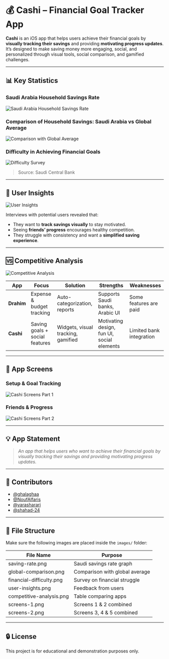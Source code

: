 # 💰 Cashi – Financial Goal Tracker App

**Cashi** is an iOS app that helps users achieve their financial goals by **visually tracking their savings** and providing **motivating progress updates**. It’s designed to make saving money more engaging, social, and personalized through visual tools, social comparison, and gamified challenges.

---

## 📊 Key Statistics

### Saudi Arabia Household Savings Rate
![Saudi Arabia Household Savings Rate](images/saving-rate.png)

### Comparison of Household Savings: Saudi Arabia vs Global Average
![Comparison with Global Average](images/global-comparison.png)

### Difficulty in Achieving Financial Goals
![Difficulty Survey](images/financial-difficulty.png)

> Source: Saudi Central Bank

---

## 🧠 User Insights

![User Insights](images/user-insights.png)

Interviews with potential users revealed that:
- They want to **track savings visually** to stay motivated.
- Seeing **friends’ progress** encourages healthy competition.
- They struggle with consistency and want a **simplified saving experience**.

---

## 🆚 Competitive Analysis

![Competitive Analysis](images/competitive-analysis.png)

| App        | Focus                          | Solution                             | Strengths                                  | Weaknesses                      |
|------------|--------------------------------|--------------------------------------|--------------------------------------------|---------------------------------|
| **Drahim** | Expense & budget tracking       | Auto-categorization, reports         | Supports Saudi banks, Arabic UI            | Some features are paid          |
| **Cashi**  | Saving goals + social features  | Widgets, visual tracking, gamified   | Motivating design, fun UI, social elements | Limited bank integration        |

---

## 📱 App Screens

### Setup & Goal Tracking

![Cashi Screens Part 1](images/screens-1.png)

### Friends & Progress

![Cashi Screens Part 2](images/screens-2.png)

---

## 💡 App Statement

> *An app that helps users who want to achieve their financial goals by visually tracking their savings and providing motivating progress updates.*

---

## 👥 Contributors

- [@ghalaghaa](https://github.com/ghalaghaa)
- [@NoufAlfaris](https://github.com/NoufAlfaris)
- [@yarasharari](https://github.com/yarasharari)
- [@shahad-24](https://github.com/shahad-24)

---

## 📂 File Structure

Make sure the following images are placed inside the `images/` folder:

| File Name                 | Purpose                         |
|--------------------------|---------------------------------|
| saving-rate.png          | Saudi savings rate graph        |
| global-comparison.png    | Comparison with global average  |
| financial-difficulty.png | Survey on financial struggle    |
| user-insights.png        | Feedback from users             |
| competitive-analysis.png | Table comparing apps            |
| screens-1.png            | Screens 1 & 2 combined          |
| screens-2.png            | Screens 3, 4 & 5 combined       |

---

## 🔒 License

This project is for educational and demonstration purposes only.

